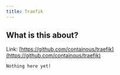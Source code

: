 ```yaml
---
title: Traefik
---
```


## What is this about?

Link: [https://github.com/containous/traefik](https://github.com/containous/traefik)

```
Nothing here yet!
```